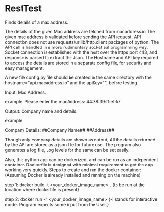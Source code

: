 # RestTest
Finds details of a mac address.

The details of the given Mac address are fetched from macaddress.io
The given mac address is validated before sending the API request.
API connection does not use requests/urllib/http.client packages of python.
The API call is handled in a more rudimentary socket ssl programming way.
Socket connection is established with the host over the https port 443, and response is parsed to extract the Json.
The Hostname and API key required to access the details are stored in a separate config file, for security and easy management.

A new file config.py file should be created in the same directory with the hostname="api.macaddress.io" and the apiKey="<API KEY>", before testing. 

Input: Mac Address.

example:
Please enter the macAddress:
44:38:39:ff:ef:57

Output: Company name and details.

example:

Company Details:
##Company Name##
##Address##


Though only company details are shown as output, All the details returned by the API are stored as a json file for future use.
The program also generates a log file, Log levels for the same can be set easily.

Also, this python app can be dockerized, and can be run as an independent container.
Dockerfile is designed with minimal requirement to get the app working very quickly.
Steps to create and run the docker container:
(Assuming Docker is already installed and running on the machine)

step 1:
docker build -t <your_docker_image_name> .
{to be run at the location where dockerfile is present}

step 2:
docker run -it <your_docker_image_name>
{-i stands for interactive mode. Program expects some input from the User.}
